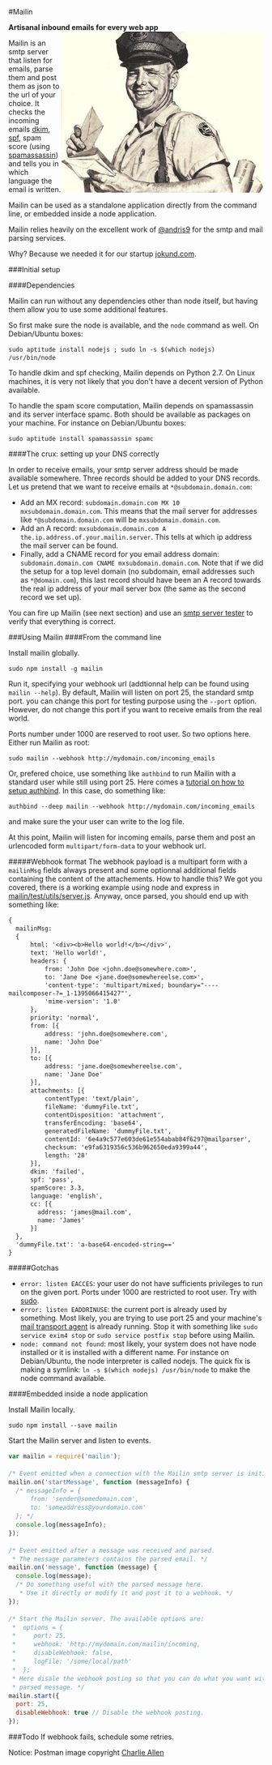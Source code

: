 #Mailin

__Artisanal inbound emails for every web app__
<img align="right" src="postman.jpg"/>

Mailin is an smtp server that listen for emails, parse them and post them as json to the url of your choice.
It checks the incoming emails [dkim](http://en.wikipedia.org/wiki/DomainKeys_Identified_Mail), [spf](http://en.wikipedia.org/wiki/Sender_Policy_Framework), spam score (using [spamassassin](http://spamassassin.apache.org/)) and tells you in which language the email is written.

Mailin can be used as a standalone application directly from the command line, or embedded inside a node application.

Mailin relies heavily on the excellent work of [@andris9](https://github.com/andris9) for the smtp and mail parsing services.

Why? Because we needed it for our startup [jokund.com](http://jokund.com).

###Initial setup

####Dependencies

Mailin can run without any dependencies other than node itself, but having them allow you to use some additional features.

So first make sure the node is available, and the ```node``` command as well. On Debian/Ubuntu boxes:
```
sudo aptitude install nodejs ; sudo ln -s $(which nodejs) /usr/bin/node
```

To handle dkim and spf checking, Mailin depends on Python 2.7. On Linux machines, it is very not likely that you don't have a decent version of Python available.

To handle the spam score computation, Mailin depends on spamassassin and its server interface spamc. Both should be available as packages on your machine. For instance on Debian/Ubuntu boxes:
```
sudo aptitude install spamassassin spamc
```

####The crux: setting up your DNS correctly

In order to receive emails, your smtp server address should be made available somewhere. Three records should be added to your DNS records. Let us pretend that we want to receive emails at ```*@subdomain.domain.com```:
* Add an MX record: ```subdomain.domain.com MX 10 mxsubdomain.domain.com```. This means that the mail server for addresses like ```*@subdomain.domain.com``` will be ```mxsubdomain.domain.com```.
* Add an A record: ```mxsubdomain.domain.com A the.ip.address.of.your.mailin.server```. This tells at which ip address the mail server can be found.
* Finally, add a CNAME record for you email address domain: ```subdomain.domain.com CNAME mxsubdomain.domain.com```. Note that if we did the setup for a top level domain (no subdomain, email addresses such as ```*@domain.com```), this last record should have been an A record towards the real ip address of your mail server box (the same as the second record we set up).

You can fire up Mailin (see next section) and use an [smtp server tester](http://mxtoolbox.com/diagnostic.aspx) to verify that everything is correct.


###Using Mailin
####From the command line

Install mailin globally.

```
sudo npm install -g mailin
```

Run it, specifying your webhook url (addtionnal help can be found using ```mailin --help```). By default, Mailin will listen on port 25, the standard smtp port. you can change this port for testing purpose using the ```--port``` option. However, do not change this port if you want to receive emails from the real world.

Ports number under 1000 are reserved to root user. So two options here. Either run Mailin as root:
```
sudo mailin --webhook http://mydomain.com/incoming_emails
```
Or, prefered choice, use something like ```authbind``` to run Mailin with a standard user while still using port 25.
Here comes a [tutorial on how to setup authbind](http://respectthecode.tumblr.com/post/16461876216/using-authbind-to-run-node-js-on-port-80-with-dreamhost). In this case, do something like:
```
authbind --deep mailin --webhook http://mydomain.com/incoming_emails
```
and make sure the your user can write to the log file.

At this point, Mailin will listen for incoming emails, parse them and post an urlencoded form ```multipart/form-data``` to your webhook url.

#####Webhook format
The webhook payload is a multipart form with a ```mailinMsg``` fields always present and some optionnal additional fields containing the content of the attachements. How to handle this? We got you covered, there is a working example using node and express in [mailin/test/utils/server.js](https://github.com/Flolagale/mailin/blob/master/test/utils/server.js). Anyway, once parsed, you should end up with something like:
```
{
  mailinMsg:
  {
      html: '<div><b>Hello world!</b></div>',
      text: 'Hello world!',
      headers: {
          from: 'John Doe <john.doe@somewhere.com>',
          to: 'Jane Doe <jane.doe@somewhereelse.com>',
          'content-type': 'multipart/mixed; boundary="----mailcomposer-?=_1-1395066415427"',
          'mime-version': '1.0'
      },
      priority: 'normal',
      from: [{
          address: 'john.doe@somewhere.com',
          name: 'John Doe'
      }],
      to: [{
          address: 'jane.doe@somewhereelse.com',
          name: 'Jane Doe'
      }],
      attachments: [{
          contentType: 'text/plain',
          fileName: 'dummyFile.txt',
          contentDisposition: 'attachment',
          transferEncoding: 'base64',
          generatedFileName: 'dummyFile.txt',
          contentId: '6e4a9c577e603de61e554abab84f6297@mailparser',
          checksum: 'e9fa6319356c536b962650eda9399a44',
          length: '28'
      }],
      dkim: 'failed',
      spf: 'pass',
      spamScore: 3.3,
      language: 'english',
      cc: [{
        address: 'james@mail.com',
        name: 'James'
      }]
  },
  'dummyFile.txt': 'a-base64-encoded-string=='
}
```

#####Gotchas
* ```error: listen EACCES```: your user do not have sufficients privileges to run on the given port. Ports under 1000 are restricted to root user. Try with [sudo](http://xkcd.com/149/).
* ```error: listen EADDRINUSE```: the current port is already used by something. Most likely, you are trying to use port 25 and your machine's [mail transport agent](http://en.wikipedia.org/wiki/Message_transfer_agent) is already running. Stop it with something like ```sudo service exim4 stop``` or ```sudo service postfix stop``` before using Mailin.
* ```node: command not found```: most likely, your system does not have node installed or it is installed with a different name. For instance on Debian/Ubuntu, the node interpreter is called nodejs. The quick fix is making a symlink: ```ln -s $(which nodejs) /usr/bin/node``` to make the node command available.

####Embedded inside a node application

Install Mailin locally.

```
sudo npm install --save mailin
```

Start the Mailin server and listen to events.

```javascript
var mailin = require('mailin');

/* Event emitted when a connection with the Mailin smtp server is initiated. */
mailin.on('startMessage', function (messageInfo) {
  /* messageInfo = {
      from: 'sender@somedomain.com',
      to: 'someaddress@yourdomain.com'
  }; */
  console.log(messageInfo);
});

/* Event emitted after a message was received and parsed.
 * The message parameters contains the parsed email. */
mailin.on('message', function (message) {
  console.log(message);
  /* Do something useful with the parsed message here.
   * Use it directly or modify it and post it to a webhook. */
});

/* Start the Mailin server. The available options are: 
 *  options = {
 *     port: 25,
 *     webhook: 'http://mydomain.com/mailin/incoming,
 *     disableWebhook: false,
 *     logFile: '/some/local/path'
 *  };
 * Here disale the webhook posting so that you can do what you want with the
 * parsed message. */
mailin.start({
  port: 25,
  disableWebhook: true // Disable the webhook posting.
});
```

###Todo
If webhook fails, schedule some retries.


Notice: Postman image copyright [Charlie Allen](http://charlieallensblog.blogspot.fr)
